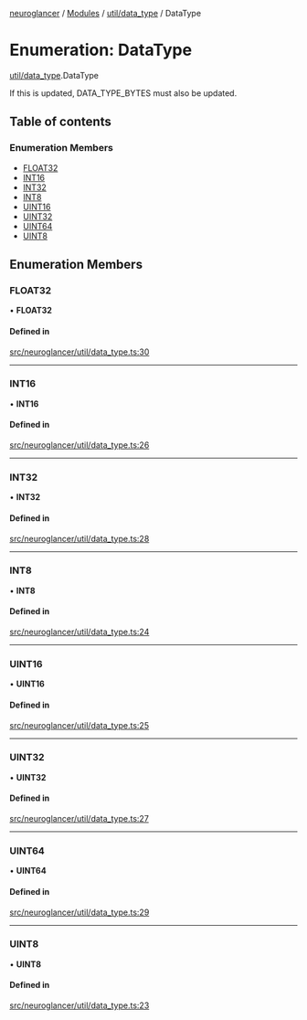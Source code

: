 [neuroglancer](../README.md) / [Modules](../modules.md) / [util/data\_type](../modules/util_data_type.md) / DataType

# Enumeration: DataType

[util/data_type](../modules/util_data_type.md).DataType

If this is updated, DATA_TYPE_BYTES must also be updated.

## Table of contents

### Enumeration Members

- [FLOAT32](util_data_type.DataType.md#float32)
- [INT16](util_data_type.DataType.md#int16)
- [INT32](util_data_type.DataType.md#int32)
- [INT8](util_data_type.DataType.md#int8)
- [UINT16](util_data_type.DataType.md#uint16)
- [UINT32](util_data_type.DataType.md#uint32)
- [UINT64](util_data_type.DataType.md#uint64)
- [UINT8](util_data_type.DataType.md#uint8)

## Enumeration Members

### FLOAT32

• **FLOAT32**

#### Defined in

[src/neuroglancer/util/data_type.ts:30](https://github.com/ActiveBrainAtlas2/neuroglancer/blob/1beb5d34/src/neuroglancer/util/data_type.ts#L30)

___

### INT16

• **INT16**

#### Defined in

[src/neuroglancer/util/data_type.ts:26](https://github.com/ActiveBrainAtlas2/neuroglancer/blob/1beb5d34/src/neuroglancer/util/data_type.ts#L26)

___

### INT32

• **INT32**

#### Defined in

[src/neuroglancer/util/data_type.ts:28](https://github.com/ActiveBrainAtlas2/neuroglancer/blob/1beb5d34/src/neuroglancer/util/data_type.ts#L28)

___

### INT8

• **INT8**

#### Defined in

[src/neuroglancer/util/data_type.ts:24](https://github.com/ActiveBrainAtlas2/neuroglancer/blob/1beb5d34/src/neuroglancer/util/data_type.ts#L24)

___

### UINT16

• **UINT16**

#### Defined in

[src/neuroglancer/util/data_type.ts:25](https://github.com/ActiveBrainAtlas2/neuroglancer/blob/1beb5d34/src/neuroglancer/util/data_type.ts#L25)

___

### UINT32

• **UINT32**

#### Defined in

[src/neuroglancer/util/data_type.ts:27](https://github.com/ActiveBrainAtlas2/neuroglancer/blob/1beb5d34/src/neuroglancer/util/data_type.ts#L27)

___

### UINT64

• **UINT64**

#### Defined in

[src/neuroglancer/util/data_type.ts:29](https://github.com/ActiveBrainAtlas2/neuroglancer/blob/1beb5d34/src/neuroglancer/util/data_type.ts#L29)

___

### UINT8

• **UINT8**

#### Defined in

[src/neuroglancer/util/data_type.ts:23](https://github.com/ActiveBrainAtlas2/neuroglancer/blob/1beb5d34/src/neuroglancer/util/data_type.ts#L23)
